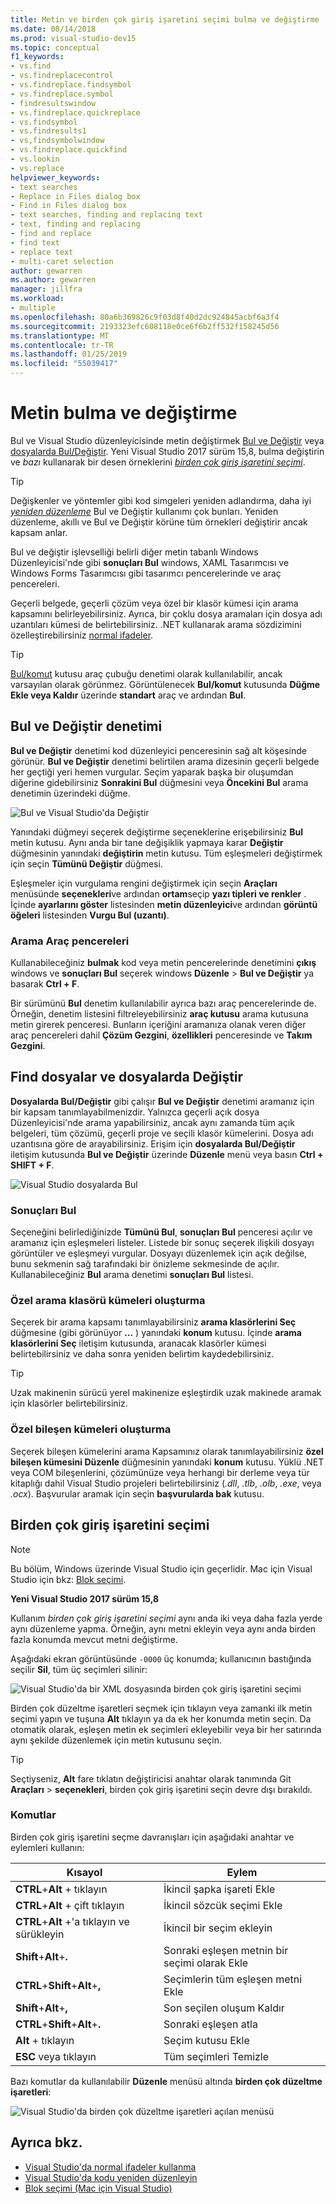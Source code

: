 ```yaml
---
title: Metin ve birden çok giriş işaretini seçimi bulma ve değiştirme
ms.date: 08/14/2018
ms.prod: visual-studio-dev15
ms.topic: conceptual
f1_keywords:
- vs.find
- vs.findreplacecontrol
- vs.findreplace.findsymbol
- vs.findreplace.symbol
- findresultswindow
- vs.findreplace.quickreplace
- vs.findsymbol
- vs.findresults1
- vs,findsymbolwindow
- vs.findreplace.quickfind
- vs.lookin
- vs.replace
helpviewer_keywords:
- text searches
- Replace in Files dialog box
- Find in Files dialog box
- text searches, finding and replacing text
- text, finding and replacing
- find and replace
- find text
- replace text
- multi-caret selection
author: gewarren
ms.author: gewarren
manager: jillfra
ms.workload:
- multiple
ms.openlocfilehash: 80a6b369826c9f03d8f40d2dc924845acbf6a3f4
ms.sourcegitcommit: 2193323efc608118e0ce6f6b2ff532f158245d56
ms.translationtype: MT
ms.contentlocale: tr-TR
ms.lasthandoff: 01/25/2019
ms.locfileid: "55039417"
---
```

# <a name="find-and-replace-text"></a>Metin bulma ve değiştirme

Bul ve Visual Studio düzenleyicisinde metin değiştirmek [Bul ve Değiştir](#find-and-replace-control) veya [dosyalarda Bul/Değiştir](#find-in-files-and-replace-in-files). Yeni Visual Studio 2017 sürüm 15,8, bulma değiştirin ve *bazı* kullanarak bir desen örneklerini  *[birden çok giriş işaretini seçimi](#multi-caret-selection)*.

> [!TIP]
> Değişkenler ve yöntemler gibi kod simgeleri yeniden adlandırma, daha iyi *[yeniden düzenleme](../ide/reference/rename.md)* Bul ve Değiştir kullanımı çok bunları. Yeniden düzenleme, akıllı ve Bul ve Değiştir körüne tüm örnekleri değiştirir ancak kapsam anlar.

Bul ve değiştir işlevselliği belirli diğer metin tabanlı Windows Düzenleyicisi'nde gibi **sonuçları Bul** windows, XAML Tasarımcısı ve Windows Forms Tasarımcısı gibi tasarımcı pencerelerinde ve araç pencereleri.

Geçerli belgede, geçerli çözüm veya özel bir klasör kümesi için arama kapsamını belirleyebilirsiniz. Ayrıca, bir çoklu dosya aramaları için dosya adı uzantıları kümesi de belirtebilirsiniz. .NET kullanarak arama sözdizimini özelleştirebilirsiniz [normal ifadeler](../ide/using-regular-expressions-in-visual-studio.md).

> [!TIP]
> [Bul/komut](../ide/find-command-box.md) kutusu araç çubuğu denetimi olarak kullanılabilir, ancak varsayılan olarak görünmez. Görüntülenecek **Bul/komut** kutusunda **Düğme Ekle veya Kaldır** üzerinde **standart** araç ve ardından **Bul**.

## <a name="find-and-replace-control"></a>Bul ve Değiştir denetimi

**Bul ve Değiştir** denetimi kod düzenleyici penceresinin sağ alt köşesinde görünür. **Bul ve Değiştir** denetimi belirtilen arama dizesinin geçerli belgede her geçtiği yeri hemen vurgular. Seçim yaparak başka bir oluşumdan diğerine gidebilirsiniz **Sonrakini Bul** düğmesini veya **Öncekini Bul** arama denetimin üzerindeki düğme.

![Bul ve Visual Studio'da Değiştir](media/find-and-replace-box.png)

Yanındaki düğmeyi seçerek değiştirme seçeneklerine erişebilirsiniz **Bul** metin kutusu. Aynı anda bir tane değişiklik yapmaya karar **Değiştir** düğmesinin yanındaki **değiştirin** metin kutusu. Tüm eşleşmeleri değiştirmek için seçin **Tümünü Değiştir** düğmesi.

Eşleşmeler için vurgulama rengini değiştirmek için seçin **Araçları** menüsünde **seçenekleri**ve ardından **ortam**seçip **yazı tipleri ve renkler** . İçinde **ayarlarını göster** listesinden **metin düzenleyici**ve ardından **görüntü öğeleri** listesinden **Vurgu Bul (uzantı)**.

### <a name="search-tool-windows"></a>Arama Araç pencereleri

Kullanabileceğiniz **bulmak** kod veya metin pencerelerinde denetimini **çıkış** windows ve **sonuçları Bul** seçerek windows **Düzenle**  >  **Bul ve Değiştir** ya basarak **Ctrl + F**.

Bir sürümünü **Bul** denetim kullanılabilir ayrıca bazı araç pencerelerinde de. Örneğin, denetim listesini filtreleyebilirsiniz **araç kutusu** arama kutusuna metin girerek penceresi. Bunların içeriğini aramanıza olanak veren diğer araç pencereleri dahil **Çözüm Gezgini**, **özellikleri** penceresinde ve **Takım Gezgini**.

## <a name="find-in-files-and-replace-in-files"></a>Find dosyalar ve dosyalarda Değiştir

**Dosyalarda Bul/Değiştir** gibi çalışır **Bul ve Değiştir** denetimi aramanız için bir kapsam tanımlayabilmenizdir. Yalnızca geçerli açık dosya Düzenleyicisi'nde arama yapabilirsiniz, ancak aynı zamanda tüm açık belgeleri, tüm çözümü, geçerli proje ve seçili klasör kümelerini. Dosya adı uzantısına göre de arayabilirsiniz. Erişim için **dosyalarda Bul/Değiştir** iletişim kutusunda **Bul ve Değiştir** üzerinde **Düzenle** menü veya basın **Ctrl + SHIFT + F**.

![Visual Studio dosyalarda Bul](media/find-in-files-box.png)

### <a name="find-results"></a>Sonuçları Bul

Seçeneğini belirlediğinizde **Tümünü Bul**, **sonuçları Bul** penceresi açılır ve aramanız için eşleşmeleri listeler. Listede bir sonuç seçerek ilişkili dosyayı görüntüler ve eşleşmeyi vurgular. Dosyayı düzenlemek için açık değilse, bunu sekmenin sağ tarafındaki bir önizleme sekmesinde de açılır. Kullanabileceğiniz **Bul** arama denetimi **sonuçları Bul** listesi.

### <a name="create-custom-search-folder-sets"></a>Özel arama klasörü kümeleri oluşturma

Seçerek bir arama kapsamı tanımlayabilirsiniz **arama klasörlerini Seç** düğmesine (gibi görünüyor **...** ) yanındaki **konum** kutusu. İçinde **arama klasörlerini Seç** iletişim kutusunda, aranacak klasörler kümesi belirtebilirsiniz ve daha sonra yeniden belirtim kaydedebilirsiniz.

> [!TIP]
> Uzak makinenin sürücü yerel makinenize eşleştirdik uzak makinede aramak için klasörler belirtebilirsiniz.

### <a name="create-custom-component-sets"></a>Özel bileşen kümeleri oluşturma

Seçerek bileşen kümelerini arama Kapsamınız olarak tanımlayabilirsiniz **özel bileşen kümesini Düzenle** düğmesinin yanındaki **konum** kutusu. Yüklü .NET veya COM bileşenlerini, çözümünüze veya herhangi bir derleme veya tür kitaplığı dahil Visual Studio projeleri belirtebilirsiniz (*.dll*, *.tlb*, *.olb*, *.exe*, veya *.ocx*). Başvurular aramak için seçin **başvurularda bak** kutusu.

## <a name="multi-caret-selection"></a>Birden çok giriş işaretini seçimi

> [!NOTE]
> Bu bölüm, Windows üzerinde Visual Studio için geçerlidir. Mac için Visual Studio için bkz: [Blok seçimi](/visualstudio/mac/block-selection).

**Yeni Visual Studio 2017 sürüm 15,8**

Kullanım *birden çok giriş işaretini seçimi* aynı anda iki veya daha fazla yerde aynı düzenleme yapma. Örneğin, aynı metni ekleyin veya aynı anda birden fazla konumda mevcut metni değiştirme.

Aşağıdaki ekran görüntüsünde `-0000` üç konumda; kullanıcının bastığında seçilir **Sil**, tüm üç seçimleri silinir:

![Visual Studio'da bir XML dosyasında birden çok giriş işaretini seçimi](media/multi-caret-selection.png)

Birden çok düzeltme işaretleri seçmek için tıklayın veya zamanki ilk metin seçimi yapın ve tuşuna **Alt** tıklayın ya da ek her konumda metin seçin. Da otomatik olarak, eşleşen metin ek seçimleri ekleyebilir veya bir her satırında aynı şekilde düzenlemek için metin kutusunu seçin.

> [!TIP]
> Seçtiyseniz, **Alt** fare tıklatın değiştiricisi anahtar olarak tanımında Git **Araçları** > **seçenekleri**, birden çok giriş işaretini seçin devre dışı bırakıldı.

### <a name="commands"></a>Komutlar

Birden çok giriş işaretini seçme davranışları için aşağıdaki anahtar ve eylemleri kullanın:

|Kısayol|Eylem|
|-|-|
|**CTRL**+**Alt** + tıklayın|İkincil şapka işareti Ekle|
|**CTRL**+**Alt** + çift tıklayın|İkincil sözcük seçimi Ekle|
|**CTRL**+**Alt** +'a tıklayın ve sürükleyin|İkincil bir seçim ekleyin|
|**Shift**+**Alt**+**.**|Sonraki eşleşen metnin bir seçimi olarak Ekle|
|**CTRL**+**Shift**+**Alt**+**,**|Seçimlerin tüm eşleşen metni Ekle|
|**Shift**+**Alt**+**,**|Son seçilen oluşum Kaldır|
|**CTRL**+**Shift**+**Alt**+**.**|Sonraki eşleşen atla|
|**Alt** + tıklayın|Seçim kutusu Ekle|
|**ESC** veya tıklayın|Tüm seçimleri Temizle|

Bazı komutlar da kullanılabilir **Düzenle** menüsü altında **birden çok düzeltme işaretleri**:

![Visual Studio'da birden çok düzeltme işaretleri açılan menüsü](media/edit-menu-multiple-carets.png)

## <a name="see-also"></a>Ayrıca bkz.

- [Visual Studio'da normal ifadeler kullanma](../ide/using-regular-expressions-in-visual-studio.md)
- [Visual Studio'da kodu yeniden düzenleyin](../ide/refactoring-in-visual-studio.md)
- [Blok seçimi (Mac için Visual Studio)](/visualstudio/mac/block-selection)